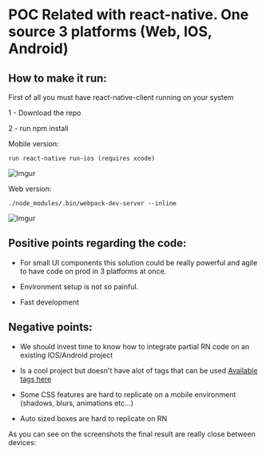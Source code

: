 # POC Related with react-native. One source 3 platforms (Web, IOS, Android)

## How to make it run:

First of all you must have react-native-client running on your system

1 - Download the repo

2 - run npm install

Mobile version:
```
run react-native run-ios (requires xcode)
```

![Imgur](https://i.imgur.com/LMTmV0i.png)

Web version:
```
./node_modules/.bin/webpack-dev-server --inline
```
![Imgur](https://i.imgur.com/oWjV1d0.png)


## Positive points regarding the code:

- For small UI components this solution could be really powerful and agile to have code on prod in 3 platforms at once.

- Environment setup is not so painful.

- Fast development

## Negative points:

- We should invest time to know how to integrate partial RN code on an existing IOS/Android project

- Is a cool project but doesn't have alot of tags that can be used [Available tags here](https://necolas.github.io/react-native-web/storybook/)

- Some CSS features are hard to replicate on a mobile environment (shadows, blurs, animations etc...)

- Auto sized boxes are hard to replicate on RN


As you can see on the screenshots the final result are really close between devices:

